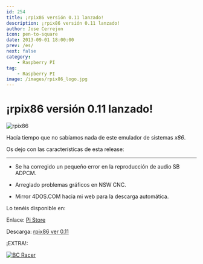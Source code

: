 ```yaml
---
id: 254
title: ¡rpix86 versión 0.11 lanzado!
description: ¡rpix86 versión 0.11 lanzado!
author: Jose Cerrejon
icon: pen-to-square
date: 2013-09-01 18:00:00
prev: /es/
next: false
category:
    - Raspberry PI
tag:
    - Raspberry PI
image: /images/rpix86_logo.jpg
---
```


# ¡rpix86 versión 0.11 lanzado!

![rpix86](/images/rpix86_logo.jpg)

Hacía tiempo que no sabíamos nada de este emulador de sistemas _x86_.

Os dejo con las características de esta release:

---

-   Se ha corregido un pequeño error en la reproducción de audio SB ADPCM.

-   Arreglado problemas gráficos en NSW CNC.

-   Mirror 4DOS.COM hacia mi web para la descarga automática.

Lo tenéis disponible en:

Enlace: [Pi Store](https://rpix86.patrickaalto.com/rdown.html)

Descarga: [rpix86 ver 0.11](https://rpix86.patrickaalto.com/rpix86.zip)

¡EXTRA!:

<a href="https://www.myabandonware.com/download/bc-racers-28v/">![BC Racer](/images/2013/09/nbc.jpg "¡Descarga y juega BC Racer!")</a>
